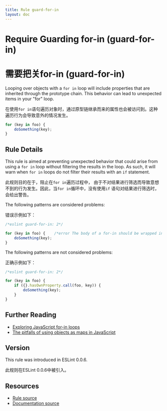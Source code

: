 ```yaml
---
title: Rule guard-for-in
layout: doc
---
```

<!-- Note: No pull requests accepted for this file. See README.md in the root directory for details. -->
# Require Guarding for-in (guard-for-in)
# 需要把关for-in (guard-for-in)

Looping over objects with a `for in` loop will include properties that are inherited through the prototype chain. This behavior can lead to unexpected items in your "for" loop.

在使用`for in`语句遍历对象时，通过原型链继承而来的属性也会被访问到。这种遍历行为会导致意外的情况发生。

```js
for (key in foo) {
    doSomething(key);
}
```

## Rule Details

This rule is aimed at preventing unexpected behavior that could arise from using a `for in` loop without filtering the results in the loop. As such, it will warn when `for in` loops do not filter their results with an `if` statement.

此规则目的在于，阻止在`for in`遍历过程中， 由于不对结果进行筛选而导致意想不到的行为发生。因此，当`for in`循环中，没有使用`if` 语句对结果进行筛选时，会给出警告。

The following patterns are considered problems:

错误示例如下：

```js
/*eslint guard-for-in: 2*/

for (key in foo) {    /*error The body of a for-in should be wrapped in an if statement to filter unwanted properties from the prototype.*/
    doSomething(key);
}
```

The following patterns are not considered problems:

正确示例如下：

```js
/*eslint guard-for-in: 2*/

for (key in foo) {
    if ({}.hasOwnProperty.call(foo, key)) {
        doSomething(key);
    }
}
```

## Further Reading

* [Exploring JavaScript for-in loops](http://javascriptweblog.wordpress.com/2011/01/04/exploring-javascript-for-in-loops/)
* [The pitfalls of using objects as maps in JavaScript](http://www.2ality.com/2012/01/objects-as-maps.html)

## Version

This rule was introduced in ESLint 0.0.6.

此规则在ESLint 0.0.6中被引入。

## Resources

* [Rule source](https://github.com/eslint/eslint/tree/master/lib/rules/guard-for-in.js)
* [Documentation source](https://github.com/eslint/eslint/tree/master/docs/rules/guard-for-in.md)

